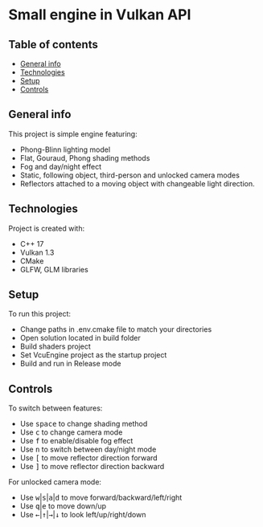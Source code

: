 # Small engine in Vulkan API
## Table of contents
* [General info](#general-info)
* [Technologies](#technologies)
* [Setup](#setup)
* [Controls](#controls)

## General info
This project is simple engine featuring:
* Phong-Blinn lighting model
* Flat, Gouraud, Phong shading methods
* Fog and day/night effect
* Static, following object, third-person and unlocked camera modes
* Reflectors attached to a moving object with changeable light direction.
	
## Technologies
Project is created with:
* C++ 17
* Vulkan 1.3
* CMake
* GLFW, GLM libraries
	
## Setup
To run this project:
* Change paths in .env.cmake file to match your directories 
* Open solution located in build folder
* Build shaders project
* Set VcuEngine project as the startup project
* Build and run in Release mode

## Controls
To switch between features:
- Use <kbd>space</kbd> to change shading method
- Use <kbd>c</kbd> to change camera mode
- Use <kbd>f</kbd> to enable/disable fog effect
- Use <kbd>n</kbd> to switch between day/night mode
- Use <kbd>[</kbd> to move reflector direction forward
- Use <kbd>]</kbd> to move reflector direction backward
  
For unlocked camera mode:
- Use <kbd>w</kbd>|<kbd>s</kbd>|<kbd>a</kbd>|<kbd>d</kbd> to move forward/backward/left/right
- Use <kbd>q</kbd>|<kbd>e</kbd> to move down/up
- Use <kbd>←</kbd>|<kbd>↑</kbd>|<kbd>→</kbd>|<kbd>↓</kbd> to look left/up/right/down

